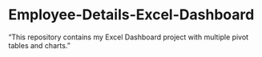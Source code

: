 # Employee-Details-Excel-Dashboard
“This repository contains my Excel Dashboard project with multiple pivot tables and charts.”
